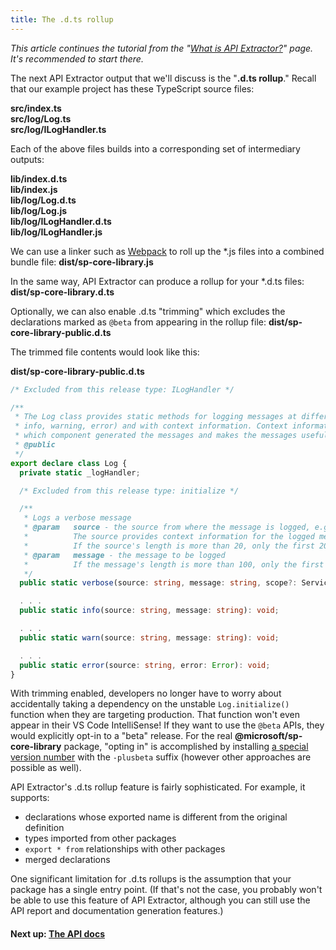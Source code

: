 ```yaml
---
title: The .d.ts rollup
---
```


_This article continues the tutorial from the "[What is API Extractor?](../overview/intro.md)" page. It's recommended to start there._

The next API Extractor output that we'll discuss is the "**.d.ts rollup**." Recall that our example project
has these TypeScript source files:

<b>
src/index.ts<br/>
src/log/Log.ts<br/>
src/log/ILogHandler.ts<br/>
</b>

Each of the above files builds into a corresponding set of intermediary outputs:

<b>
lib/index.d.ts<br/>
lib/index.js<br/>
lib/log/Log.d.ts<br/>
lib/log/Log.js<br/>
lib/log/ILogHandler.d.ts<br/>
lib/log/ILogHandler.js<br/>
</b>

We can use a linker such as [Webpack](https://webpack.js.org) to roll up the \*.js files into a combined
bundle file: **dist/sp-core-library.js**

In the same way, API Extractor can produce a rollup for your \*.d.ts files: **dist/sp-core-library.d.ts**

Optionally, we can also enable .d.ts "trimming" which excludes the declarations marked as `@beta`
from appearing in the rollup file: **dist/sp-core-library-public.d.ts**

The trimmed file contents would look like this:

**dist/sp-core-library-public.d.ts**

```ts
/* Excluded from this release type: ILogHandler */

/**
 * The Log class provides static methods for logging messages at different levels (verbose,
 * info, warning, error) and with context information. Context information helps identify
 * which component generated the messages and makes the messages useful and filterable.
 * @public
 */
export declare class Log {
  private static _logHandler;

  /* Excluded from this release type: initialize */

  /**
   * Logs a verbose message
   * @param   source - the source from where the message is logged, e.g., the class name.
   *          The source provides context information for the logged message.
   *          If the source's length is more than 20, only the first 20 characters are kept.
   * @param   message - the message to be logged
   *          If the message's length is more than 100, only the first 100 characters are kept.
   */
  public static verbose(source: string, message: string, scope?: ServiceScope): void;

  . . .
  public static info(source: string, message: string): void;

  . . .
  public static warn(source: string, message: string): void;

  . . .
  public static error(source: string, error: Error): void;
}
```

With trimming enabled, developers no longer have to worry about accidentally taking a dependency on the
unstable `Log.initialize()` function when they are targeting production. That function won't even appear
in their VS Code IntelliSense! If they want to use the `@beta` APIs, they would explicitly opt-in to a
"beta" release. For the real **@microsoft/sp-core-library** package, "opting in" is accomplished by installing
[a special version number](https://www.npmjs.com/package/@microsoft/sp-core-library?activeTab=versions)
with the `-plusbeta` suffix (however other approaches are possible as well).

API Extractor's .d.ts rollup feature is fairly sophisticated. For example, it supports:

- declarations whose exported name is different from the original definition
- types imported from other packages
- `export * from` relationships with other packages
- merged declarations

One significant limitation for .d.ts rollups is the assumption that your package has a single entry point.
(If that's not the case, you probably won't be able to use this feature of API Extractor, although you can still
use the API report and documentation generation features.)

#### Next up: [The API docs](../overview/demo_docs.md)
